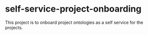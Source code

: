 # self-service-project-onboarding

This project is to onboard project ontologies as a self service for the projects.
